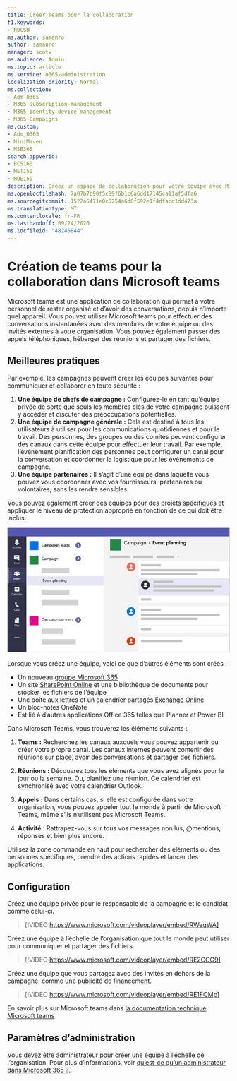 ```yaml
---
title: Créer Teams pour la collaboration
f1.keywords:
- NOCSH
ms.author: samanro
author: samanro
manager: scotv
ms.audience: Admin
ms.topic: article
ms.service: o365-administration
localization_priority: Normal
ms.collection:
- Adm_O365
- M365-subscription-management
- M365-identity-device-management
- M365-Campaigns
ms.custom:
- Adm_O365
- MiniMaven
- MSB365
search.appverid:
- BCS160
- MET150
- MOE150
description: Créez un espace de collaboration pour votre équipe avec Microsoft Teams.
ms.openlocfilehash: 7a07b7b90f5c89f6b1c6a6dd17145ca11af5dfa6
ms.sourcegitcommit: 1522a6471e0c5254a6d0f592e1f4dfacd1dd473a
ms.translationtype: MT
ms.contentlocale: fr-FR
ms.lasthandoff: 09/24/2020
ms.locfileid: "48245844"
---
```

# <a name="create-teams-for-collaboration-in-microsoft-teams"></a>Création de teams pour la collaboration dans Microsoft teams

Microsoft teams est une application de collaboration qui permet à votre personnel de rester organisé et d’avoir des conversations, depuis n’importe quel appareil. Vous pouvez utiliser Microsoft teams pour effectuer des conversations instantanées avec des membres de votre équipe ou des invités externes à votre organisation. Vous pouvez également passer des appels téléphoniques, héberger des réunions et partager des fichiers.

## <a name="best-practices"></a>Meilleures pratiques

Par exemple, les campagnes peuvent créer les équipes suivantes pour communiquer et collaborer en toute sécurité :

1. **Une équipe de chefs de campagne :** Configurez-le en tant qu’équipe privée de sorte que seuls les membres clés de votre campagne puissent y accéder et discuter des préoccupations potentielles.
2. **Une équipe de campagne générale :** Cela est destiné à tous les utilisateurs à utiliser pour les communications quotidiennes et pour le travail. Des personnes, des groupes ou des comités peuvent configurer des canaux dans cette équipe pour effectuer leur travail. Par exemple, l’événement planification des personnes peut configurer un canal pour la conversation et coordonner la logistique pour les événements de campagne.
3. **Une équipe partenaires :** Il s’agit d’une équipe dans laquelle vous pouvez vous coordonner avec vos fournisseurs, partenaires ou volontaires, sans les rendre sensibles.

Vous pouvez également créer des équipes pour des projets spécifiques et appliquer le niveau de protection approprié en fonction de ce qui doit être inclus. 

![Diagramme d’une fenêtre Microsoft teams avec trois équipes distinctes pour permettre la collaboration et la communication sécurisées](../media/m365-democracy-teams-collab.png)

Lorsque vous créez une équipe, voici ce que d’autres éléments sont créés :

- Un nouveau [groupe Microsoft 365](https://docs.microsoft.com/MicrosoftTeams/office-365-groups)
- Un site [SharePoint Online](https://docs.microsoft.com/MicrosoftTeams/sharepoint-onedrive-interact) et une bibliothèque de documents pour stocker les fichiers de l’équipe
- Une boîte aux lettres et un calendrier partagés [Exchange Online](https://docs.microsoft.com/MicrosoftTeams/exchange-teams-interact)
- Un bloc-notes OneNote
- Est lié à d’autres applications Office 365 telles que Planner et Power BI

Dans Microsoft Teams, vous trouverez les éléments suivants :
1. **Teams :** Recherchez les canaux auxquels vous pouvez appartenir ou créer votre propre canal. Les canaux internes peuvent contenir des réunions sur place, avoir des conversations et partager des fichiers.

2. **Réunions :** Découvrez tous les éléments que vous avez alignés pour le jour ou la semaine. Ou, planifiez une réunion. Ce calendrier est synchronisé avec votre calendrier Outlook.
 
3. **Appels :** Dans certains cas, si elle est configurée dans votre organisation, vous pouvez appeler tout le monde à partir de Microsoft Teams, même s’ils n’utilisent pas Microsoft Teams.

4. **Activité :** Rattrapez-vous sur tous vos messages non lus, @mentions, réponses et bien plus encore. 

Utilisez la zone commande en haut pour rechercher des éléments ou des personnes spécifiques, prendre des actions rapides et lancer des applications.


## <a name="set-it-up"></a>Configuration


Créez une équipe privée pour le responsable de la campagne et le candidat comme celui-ci. 

> [!VIDEO https://www.microsoft.com/videoplayer/embed/RWeqWA]

Créez une équipe à l’échelle de l’organisation que tout le monde peut utiliser pour communiquer et partager des fichiers.

> [!VIDEO https://www.microsoft.com/videoplayer/embed/RE2GCG9]

Créez une équipe que vous partagez avec des invités en dehors de la campagne, comme une publicité de financement.

> [!VIDEO https://www.microsoft.com/videoplayer/embed/RE1FQMp]

En savoir plus sur Microsoft teams dans [la documentation technique Microsoft teams](https://docs.microsoft.com/microsoftteams/microsoft-teams)

## <a name="admin-settings"></a>Paramètres d’administration

Vous devez être administrateur pour créer une équipe à l’échelle de l’organisation. Pour plus d’informations, voir [qu’est-ce qu’un administrateur dans Microsoft 365 ?](https://support.office.com/article/what-is-an-admin-e123627e-4892-4461-b9aa-1b6d57a5cfa4?ui=en-US&rs=en-US&ad=US).
  
